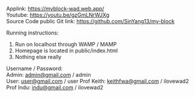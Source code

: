 Applink: https://myblock-wad.web.app/  
Youtube: https://youtu.be/gzGmLNrWJXg  
Source Code public Git link: https://github.com/SinYang13/my-block  

Running instructions:
1) Run on localhost through WAMP / MAMP
2) Homepage is located in public/index.html
3) Nothing else really

Username / Password:  
Admin: admin@gmail.com / admin  
User: user@gmail.com / user 
Prof Keith: keithfwa@gmail.com / ilovewad2  
Prof Indu: indu@gmail.com / ilovewad2  
